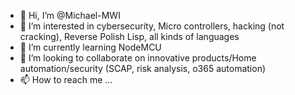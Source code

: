 - 👋 Hi, I’m @Michael-MWI
- 👀 I’m interested in cybersecurity, Micro controllers, hacking (not cracking), Reverse Polish Lisp, all kinds of languages
- 🌱 I’m currently learning NodeMCU
- 💞️ I’m looking to collaborate on innovative products/Home automation/security (SCAP, risk analysis, o365 automation)
- 📫 How to reach me ...

<!---
Michael-MWI/Michael-MWI is a ✨ special ✨ repository because its `README.md` (this file) appears on your GitHub profile.
You can click the Preview link to take a look at your changes.
--->
